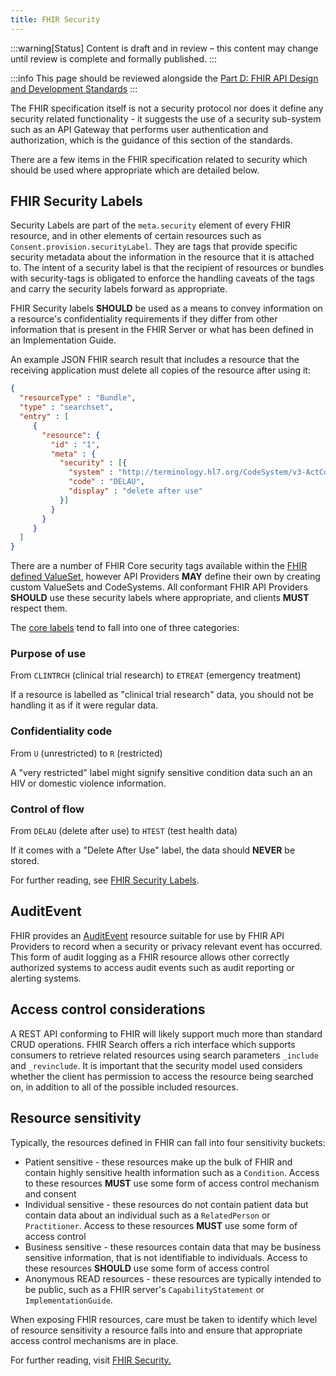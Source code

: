 ```yaml
---
title: FHIR Security
---
```

:::warning[Status]
Content is draft and in review – this content may change until review is complete and formally published.
:::

:::info
This page should be reviewed alongside the [Part D: FHIR API Design and Development Standards](../fhir-api-standard/index.md)
:::

The FHIR specification itself is not a security protocol nor does it define any security related functionality - it suggests the use of a security sub-system such as an API Gateway that performs user authentication and authorization, which is the guidance of this section of the standards.

There are a few items in the FHIR specification related to security which should be used where appropriate which are detailed below.

## FHIR Security Labels

Security Labels are part of the `meta.security` element of every FHIR resource, and in other elements of certain resources such as `Consent.provision.securityLabel`. They are tags that provide specific security metadata about the information in the resource that it is attached to. The intent of a security label is that the recipient of resources or bundles with security-tags is obligated to enforce the handling caveats of the tags and carry the security labels forward as appropriate.

FHIR Security labels **SHOULD** be used as a means to convey information on a resource's confidentiality requirements if they differ from other information that is present in the FHIR Server or what has been defined in an Implementation Guide.

An example JSON FHIR search result that includes a resource that the receiving application must delete all copies of the resource after using it:

```json
{
  "resourceType" : "Bundle",
  "type" : "searchset",
  "entry" : [
     {
       "resource": {
         "id" : "1",
         "meta" : {
           "security" : [{
             "system" : "http://terminology.hl7.org/CodeSystem/v3-ActCode",
             "code" : "DELAU",
             "display" : "delete after use"
           }]
         }
       }
     }
  ]
}

```

There are a number of FHIR Core security tags available within the [FHIR defined ValueSet](https://hl7.org/fhir/R4/valueset-security-labels.html), however API Providers **MAY** define their own by creating custom ValueSets and CodeSystems. All conformant FHIR API Providers **SHOULD** use these security labels where appropriate, and clients **MUST** respect them.

The [core labels](https://hl7.org/fhir/R4/valueset-security-labels.html) tend to fall into one of three categories:

### Purpose of use

From `CLINTRCH` (clinical trial research) to `ETREAT` (emergency treatment)

If a resource is labelled as "clinical trial research" data, you should not be handling it as if it were regular data.

### Confidentiality code

From `U` (unrestricted) to `R` (restricted)

A "very restricted" label might signify sensitive condition data such an an HIV or domestic violence information.

### Control of flow

From `DELAU` (delete after use) to `HTEST` (test health data)

If it comes with a "Delete After Use" label, the data should **NEVER** be stored.

For further reading, see [FHIR Security Labels](https://build.fhir.org/security-labels.html).

## AuditEvent

FHIR provides an [AuditEvent](https://build.fhir.org/auditevent.html) resource suitable for use by FHIR API Providers to record when a security or privacy relevant event has occurred. This form of audit logging as a FHIR resource allows other correctly authorized systems to access audit events such as audit reporting or alerting systems.

## Access control considerations

A REST API conforming to FHIR will likely support much more than standard CRUD operations. FHIR Search offers a rich interface which supports consumers to retrieve related resources using search parameters `_include` and `_revinclude`. It is important that the security model used considers whether the client has permission to access the resource being searched on, in addition to all of the possible included resources.

## Resource sensitivity

Typically, the resources defined in FHIR can fall into four sensitivity buckets:

- Patient sensitive - these resources make up the bulk of FHIR and contain highly sensitive health information such as a `Condition`. Access to these resources **MUST** use some form of access control mechanism and consent
- Individual sensitive - these resources do not contain patient data but contain data about an individual such as a `RelatedPerson` or `Practitioner`. Access to these resources **MUST** use some form of access control
- Business sensitive - these resources contain data that may be business sensitive information, that is not identifiable to individuals. Access to these resources **SHOULD** use some form of access control
- Anonymous READ resources - these resources are typically intended to be public, such as a FHIR server's `CapabilityStatement` or `ImplementationGuide`.

When exposing FHIR resources, care must be taken to identify which level of resource sensitivity a resource falls into and ensure that appropriate access control mechanisms are in place.

For further reading, visit [FHIR Security.](https://build.fhir.org/security.html)
